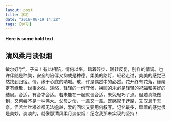 ```yaml
---
layout: post
title: 学习
date: "2019-06-19 14:12"
tags: [学习]
---
```




**Here is some bold text**

## 清风柔月淡似烟

敏尔好学”，子曰！有此相陪，情何以堪。踏着碎步，辗转反复，别样的情调。也许伴随是种美，安全的陪伴又抑或是种德，柔美的路灯，轻轻走过，美美的感觉已然找到归宿。情，缘于心底的呐喊。散，许是偶然中的必然。花开终有花落，缘聚定有缘散，世事必然。淡然，轻轻的一份守候，换回的未必是轻轻的祝福和美好的结局。合适，有合才会适。若未能在一起就谈合适，未免轻巧了点。但若真能做到，又何尝不是一种伟大。父母之命，一辈又一辈。既感叹于迂腐，又叹息于无奈。但若丝丝艰难都无法逾越，爱的回忆又要用何叙写。记忆最多，牵着的感觉很是美妙，淡淡的，就像那清风柔月淡似烟！纪念我那未实现的坚持！
